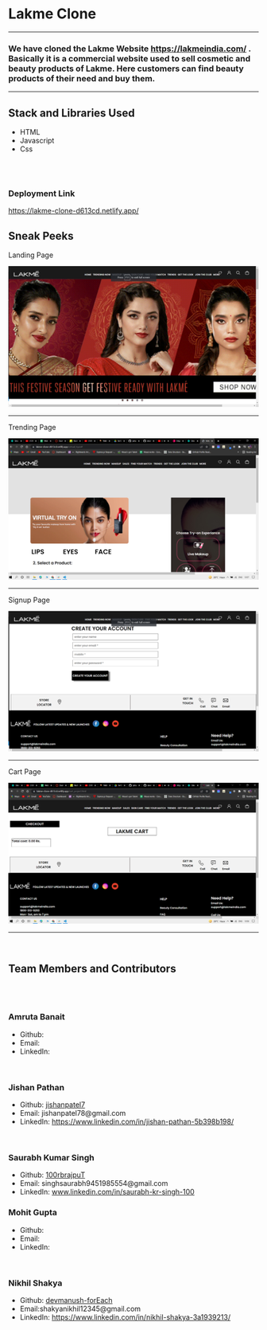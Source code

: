 <h1>Lakme Clone</h1>

<hr>

<h3>We have cloned the Lakme Website <a href="https://lakmeindia.com/" target="_blank">https://lakmeindia.com/</a> . Basically it is a commercial website used to sell cosmetic and beauty products of Lakme.
Here customers can find beauty products of their need and buy them. </h3>

<hr>

<h2>Stack and Libraries Used</h2>
<ul>
  <li>HTML</li>
  <li>Javascript</li>
  <li>Css</li>
</ul>

<br><br>
<h3>Deployment Link</h3>
<a href="https://lakme-clone-d613cd.netlify.app/">https://lakme-clone-d613cd.netlify.app/
</a>


<h2>Sneak Peeks</h2>

<p>Landing Page</p>
<img src="./readmePics/homepage.png" alt="landing page">

<hr>
<p>Trending Page</p>
<img src="./readmePics/trendingpage.png" alt="courses page">

<hr>
<p>Signup Page</p>
<img src="./readmePics/signuppage.png" alt="signup page">

<hr>
<p>Cart Page</p>
<img src="./readmePics/cartpage.png" alt="teachers page">


<hr>
<br>
<h2>Team Members and Contributors</h2>
<br>
<br>

<h3>Amruta Banait</h3>
<ul>
  <li>Github: <a href= "#" ></a></li>
  <li>Email: </li>
  <li>LinkedIn: <a href="#"> </a></li>
</ul>

<br>

<h3>Jishan Pathan</h3>
<ul>
  <li>Github: <a href= "https://github.com/jishanpatel7" >jishanpatel7</a></li>
  <li>Email:  jishanpatel78@gmail.com  </li>
  <li>LinkedIn: <a href="https://www.linkedin.com/in/jishan-pathan-5b398b198/">https://www.linkedin.com/in/jishan-pathan-5b398b198/ </a></li>
</ul>

<br><h3>Saurabh Kumar Singh</h3>
<ul>
  <li>Github: <a href= "https://github.com/100rbrajpuT" >100rbrajpuT</a></li>
  <li>Email:  singhsaurabh9451985554@gmail.com  </li>
  <li>LinkedIn: <a href="www.linkedin.com/in/saurabh-kr-singh-100">www.linkedin.com/in/saurabh-kr-singh-100</a></li>
</ul>

<h3>Mohit Gupta</h3>
<ul>
  <li>Github:</li>
  <li>Email: </li>
  <li>LinkedIn: <a href="#"> </a></li>
</ul>

<br>

<h3>Nikhil Shakya</h3>
<ul>
  <li>Github:  <a href= "https://github.com/devmanush-forEach" >devmanush-forEach</a></li>
  <li>Email:shakyanikhil12345@gmail.com </li>
  <li>LinkedIn: <a href="https://www.linkedin.com/in/nikhil-shakya-3a1939213/">https://www.linkedin.com/in/nikhil-shakya-3a1939213/ </a></li>
</ul>




